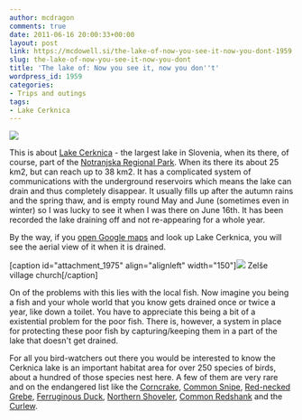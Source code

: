 ```yaml
---
author: mcdragon
comments: true
date: 2011-06-16 20:00:33+00:00
layout: post
link: https://mcdowell.si/the-lake-of-now-you-see-it-now-you-dont-1959.html
slug: the-lake-of-now-you-see-it-now-you-dont
title: 'The lake of: Now you see it, now you don''t'
wordpress_id: 1959
categories:
- Trips and outings
tags:
- Lake Cerknica
---
```


[![](https://dwlcvfkt1l4wn.cloudfront.net/2011/06/cerknisko_jezero1-1.jpg)](https://dwlcvfkt1l4wn.cloudfront.net/2011/06/cerknisko_jezero1.jpg)

This is about [Lake Cerknica](http://en.wikipedia.org/wiki/Lake_Cerknica) - the largest lake in Slovenia, when its there, of course, part of the [Notranjska Regional Park](http://www.notranjski-park.si/). When its there its about 25 km2, but can reach up to 38 km2. It has a complicated system of communications with the underground reservoirs which means the lake can drain and thus completely disappear. It usually fills up after the autumn rains and the spring thaw, and is empty round May and June (sometimes even in winter) so I was lucky to see it when I was there on June 16th. It has been recorded the lake draining off and not re-appearing for a whole year.

By the way, if you [open Google maps](http://maps.google.com/maps?q=Tabor+42,+SI-1380+Cerknica&ll=45.762134,14.389343&spn=0.082633,0.219727&client=ubuntu&channel=fs&oe=utf-8&gl=uk&t=h&z=13) and look up Lake Cerknica, you will see the aerial view of it when it is drained.

[caption id="attachment_1975" align="alignleft" width="150"][![](https://dwlcvfkt1l4wn.cloudfront.net/2011/06/zelse-1-150x150.jpg)](https://dwlcvfkt1l4wn.cloudfront.net/2011/06/zelse.jpg) Zelše village church[/caption]

On of the problems with this lies with the local fish. Now imagine you being a fish and your whole world that you know gets drained once or twice a year, like down a toilet. You have to appreciate this being a bit of a existential problem for the poor fish. There is, however, a system in place for protecting these poor fish by capturing/keeping them in a part of the lake that doesn't get drained.

For all you bird-watchers out there you would be interested to know the Cerknica lake is an important habitat area for over 250 species of birds, about a hundred of those species nest here. A few of them are very rare and on the endangered list like the [Corncrake](http://en.wikipedia.org/wiki/Corn_Crake), [Common Snipe](http://en.wikipedia.org/wiki/Common_Snipe), [Red-necked Grebe](http://en.wikipedia.org/wiki/Podiceps_grisegena), [Ferruginous Duck](http://en.wikipedia.org/wiki/Aythya_nyroca), [Northern Shoveler](http://en.wikipedia.org/wiki/Anas_clypeata), [Common Redshank](http://en.wikipedia.org/wiki/Tringa_totanus) and the [Curlew](http://en.wikipedia.org/wiki/Numenius_arquata).






